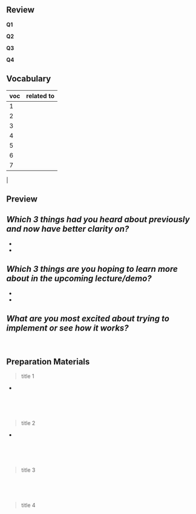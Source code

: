 ##  Review  

**Q1**  



**Q2**   



**Q3**   


**Q4**  



##  Vocabulary   

| voc                               | related to |
|-------------------------------------|--------------|
|1 ||
|2||
|3| |
|4||
|5||
|6||
|7||
|



## Preview  


*Which 3 things had you heard about previously and now have better clarity on?*  
- 
- 
- 

*Which 3 things are you hoping to learn more about in the upcoming lecture/demo?*  
-   
-   
- 

*What are you most excited about trying to implement or see how it works?*  
- 

&nbsp;

## Preparation Materials

> title 1     


-

&nbsp;

&nbsp;

> title 2   

- 

&nbsp;

&nbsp;

> title 3  


&nbsp;

&nbsp;

> title 4